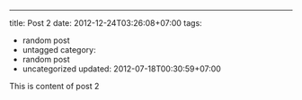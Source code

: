 ---
title: Post 2
date: 2012-12-24T03:26:08+07:00
tags:
  - random post
  - untagged
category:
  - random post
  - uncategorized
updated: 2012-07-18T00:30:59+07:00

This is content of post 2